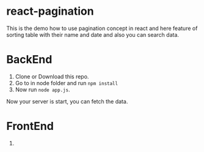 # react-pagination
This is the demo how to use pagination concept in react and here feature of sorting table with their name and date and also you can search data.

# BackEnd
1. Clone or Download this repo.
2. Go to in node folder and run `npm install`
3. Now run  `node app.js`.

Now your server is start, you can fetch the data.

# FrontEnd
1. 
